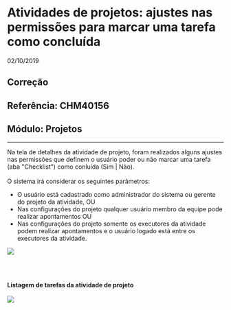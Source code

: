 # Atividades de projetos: ajustes nas permissões para marcar uma tarefa como concluída
02/10/2019
## Correção
## Referência: CHM40156
## Módulo: Projetos
***

Na tela de detalhes da atividade de projeto, foram realizados alguns ajustes nas permissões que definem o usuário poder ou não marcar uma tarefa (aba "Checklist") como conluída (Sim | Não).
<br /><br />
O sistema irá considerar os seguintes parâmetros: <br />
* O usuário está cadastrado como administrador do sistema ou gerente do projeto da atividade, OU <br />
* Nas configurações do projeto qualquer usuário membro da equipe pode realizar apontamentos OU <br />
* Nas configurações do projeto somente os executores da atividade podem realizar apontamentos e o usuário logado está entre os executores da atividade.

![]([PATH_IMG]/CHM40156_config_projeto.png)

<br /><br />

**Listagem de tarefas da atividade de projeto**
<br /><br />
![]([PATH_IMG]/CHM40156_listagem_tarefas.png)